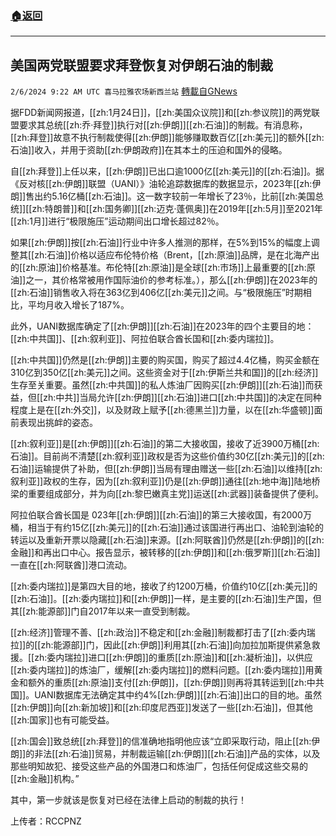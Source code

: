 ###  [:house:返回](README.md)
---


## 美国两党联盟要求拜登恢复对伊朗石油的制裁
`2/6/2024 9:22 AM UTC 喜马拉雅农场新西兰站` [轉載自GNews](https://gnews.org/articles/2285516)

据FDD新闻网报道，[[zh:1月24日]]，[[zh:美国众议院]]和[[zh:参议院]]的两党联盟要求其总统[[zh:乔·拜登]]执行对[[zh:伊朗]][[zh:石油]]的制裁。有消息称，[[zh:拜登]]故意不执行制裁使得[[zh:伊朗]]能够赚取数百亿[[zh:美元]]的额外[[zh:石油]]收入，并用于资助[[zh:伊朗政府]]在其本土的压迫和国外的侵略。

自[[zh:拜登]]上任以来，[[zh:伊朗]]已出口逾1000亿[[zh:美元]]的[[zh:石油]]。据《反对核[[zh:伊朗]]联盟（UANI）》油轮追踪数据库的数据显示，2023年[[zh:伊朗]]售出约5.16亿桶[[zh:石油]]。这一数字较前一年增长了23％，比前[[zh:美国总统]][[zh:特朗普]]和[[zh:国务卿]][[zh:迈克·蓬佩奥]]在2019年[[zh:5月]]至2021年[[zh:1月]]进行“极限施压”运动期间出口增长超过82％。

如果[[zh:伊朗]]按[[zh:石油]]行业中许多人推测的那样，在5%到15%的幅度上调整其[[zh:石油]]价格以适应布伦特价格（Brent，[[zh:原油]]品牌，是在北海产出的[[zh:原油]]价格基准。布伦特[[zh:原油]]是全球[[zh:市场]]上最重要的[[zh:原油]]之一，其价格常被用作国际油价的参考标准。），那么[[zh:伊朗]]在2023年的[[zh:石油]]销售收入将在363亿到406亿[[zh:美元]]之间。与“极限施压”时期相比，平均月收入增长了187%。

此外，UANI数据库确定了[[zh:伊朗]][[zh:石油]]在2023年的四个主要目的地：[[zh:中共国]]、[[zh:叙利亚]]、阿拉伯联合酋长国和[[zh:委内瑞拉]]。

[[zh:中共国]]仍然是[[zh:伊朗]]主要的购买国，购买了超过4.4亿桶，购买金额在310亿到350亿[[zh:美元]]之间。这些资金对于[[zh:伊斯兰共和国]]的[[zh:经济]]生存至关重要。虽然[[zh:中共国]]的私人炼油厂因购买[[zh:伊朗]][[zh:石油]]而获益，但[[zh:中共]]当局允许[[zh:伊朗]][[zh:石油]]进口[[zh:中共国]]的决定在同种程度上是在[[zh:外交]]，以及财政上赋予[[zh:德黑兰]]力量，以在[[zh:华盛顿]]面前表现出挑衅的姿态。

[[zh:叙利亚]]是[[zh:伊朗]][[zh:石油]]的第二大接收国，接收了近3900万桶[[zh:石油]]。目前尚不清楚[[zh:叙利亚]]政权是否为这些价值约30亿[[zh:美元]]的[[zh:石油]]运输提供了补助，但[[zh:伊朗]]当局有理由赠送一些[[zh:石油]]以维持[[zh:叙利亚]]政权的生存，因为[[zh:叙利亚]]仍是[[zh:伊朗]]通往[[zh:地中海]]陆地桥梁的重要组成部分，并为向[[zh:黎巴嫩真主党]]运送[[zh:武器]]装备提供了便利。

阿拉伯联合酋长国是 023年[[zh:伊朗]][[zh:石油]]的第三大接收国，有2000万桶，相当于有约15亿[[zh:美元]]的[[zh:石油]]通过该国进行再出口、油轮到油轮的转运以及重新开票以隐藏[[zh:石油]]来源。[[zh:阿联酋]]仍然是[[zh:伊朗]]的[[zh:金融]]和再出口中心。报告显示，被转移的[[zh:伊朗]]和[[zh:俄罗斯]][[zh:石油]]一直在[[zh:阿联酋]]港口流动。

[[zh:委内瑞拉]]是第四大目的地，接收了约1200万桶，价值约10亿[[zh:美元]]的[[zh:石油]]。[[zh:委内瑞拉]]和[[zh:伊朗]]一样，是主要的[[zh:石油]]生产国，但其[[zh:能源部]]门自2017年以来一直受到制裁。

[[zh:经济]]管理不善、[[zh:政治]]不稳定和[[zh:金融]]制裁都打击了[[zh:委内瑞拉]]的[[zh:能源部]]门，因此[[zh:伊朗]]利用其[[zh:石油]]向加拉加斯提供紧急救援。[[zh:委内瑞拉]]进口[[zh:伊朗]]的重质[[zh:原油]]和[[zh:凝析油]]，以供应[[zh:委内瑞拉]]的炼油厂，缓解[[zh:委内瑞拉]]的燃料问题。[[zh:委内瑞拉]]用黄金和额外的重质[[zh:原油]]支付[[zh:伊朗]]，[[zh:伊朗]]则再将其转运到[[zh:中共国]]。UANI数据库无法确定其中约4%[[zh:伊朗]][[zh:石油]]出口的目的地。虽然[[zh:伊朗]]向[[zh:新加坡]]和[[zh:印度尼西亚]]发送了一些[[zh:石油]]，但其他[[zh:国家]]也有可能受益。

[[zh:国会]]致总统[[zh:拜登]]的信准确地指明他应该“立即采取行动，阻止[[zh:伊朗]]的非法[[zh:石油]]贸易，并制裁运输[[zh:伊朗]][[zh:石油]]产品的实体，以及那些明知故犯、接受这些产品的外国港口和炼油厂，包括任何促成这些交易的[[zh:金融]]机构。”

其中，第一步就该是恢复对已经在法律上启动的制裁的执行！


上传者：RCCPNZ
